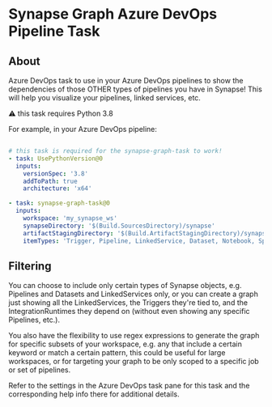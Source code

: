 # Synapse Graph Azure DevOps Pipeline Task

## About
Azure DevOps task to use in your Azure DevOps pipelines to show the dependencies of those OTHER types of pipelines you have in Synapse! This will help you visualize your pipelines, linked services, etc.

:warning: this task requires Python 3.8

For example, in your Azure DevOps pipeline:
```yml

# this task is required for the synapse-graph-task to work!
- task: UsePythonVersion@0
  inputs:
    versionSpec: '3.8'
    addToPath: true
    architecture: 'x64'

- task: synapse-graph-task@0
  inputs:
    workspace: 'my_synapse_ws'
    synapseDirectory: '$(Build.SourcesDirectory)/synapse'
    artifactStagingDirectory: '$(Build.ArtifactStagingDirectory)/synapsegraph'
    itemTypes: 'Trigger, Pipeline, LinkedService, Dataset, Notebook, SparkJobDefinition, BigDataPool, IntegrationRuntime'
```

## Filtering

You can choose to include only certain types of Synapse objects, e.g. Pipelines and Datasets and LinkedServices only, or you can create a graph just showing all the LinkedServices, the Triggers they're tied to, and the IntegrationRuntimes they depend on (without even showing any specific Pipelines, etc.).

You also have the flexibility to use regex expressions to generate the graph for specific subsets of your workspace, e.g. any that include a certain keyword or match a certain pattern, this could be useful for large workspaces, or for targeting your graph to be only scoped to a specific job or set of pipelines.

Refer to the settings in the Azure DevOps task pane for this task and the corresponding help info there for additional details.